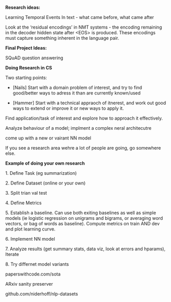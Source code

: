 **Research ideas:**

Learning Temporal Events In text - what came before, what came after

Look at the ‘residual encodings’ in NMT systems - the encoding remaining in the decoder hidden state after \<EOS\> is produced. These encodings must capture something inherent in the language pair.

**Final Project Ideas:**

SQuAD question answering

**Doing Research in CS**

Two starting points:

 - [Nails] Start with a domain problem of interest, and try to find good/better ways to adress it than are currently known/used

 - [Hammer] Start with a technical appraoch of itnerest, and work out good ways to extend or improve it or new ways to apply it.

Find application/task of interest and explore how to approach it effectively.

Analyze behaviour of a model; implment a complex neral architecutre

come up with a new or vairant NN model

If you see a research area wehre a lot of people are going, go somewhere else.

**Example of doing your own research**

1\. Define Task (eg summarization)

2\. Define Dataset (online or your own)

3\. Split trian val test

4\. Define Metrics

5\. Establish a baseline. Can use both exiting baselines as well as simple models (ie logistic regression on unigrams and bigrams, or averaging word vectors, or bag of words as baseline). Compute metrics on train AND dev and plot learning curve.

6\. Implement NN model

7\. Analyze results (get summary stats, data viz, look at errors and hparams), Iterate

8\. Try differnet model variants 

paperswithcode.com/sota

ARxiv sanity preserver

github.com/niderhoff/nlp-datasets